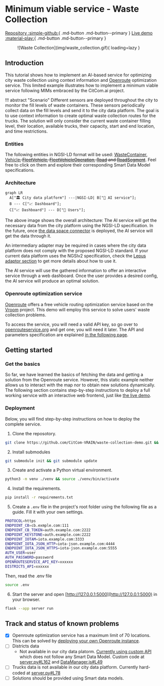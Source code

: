 # Minimum viable service - Waste Collection 
[Repository :simple-github:](https://github.com/CitCom-VRAIN/waste-collection-demo){ .md-button .md-button--primary }
[Live demo :material-play:](#){ .md-button .md-button--primary }

<figure markdown>
  ![Waste Collection](img/waste_collection.gif){ loading=lazy }
</figure>

## Introduction
This tutorial shows how to implement an AI-based service for optimizing city waste collection using context information and [Openroute](https://openrouteservice.org/) optimization service. This limited example illustrates how to implement a minimum viable service following MIMs embraced by the CitCom.ai project.

!!! abstract "Scenario"
    Different sensors are deployed throughout the city to monitor the fill levels of waste containers. These sensors periodically collect data on the fill levels and send it to the city data platform. The goal is to use context information to create optimal waste collection routes for the trucks. The solution will only consider the current waste container filling level, their location, available trucks, their capacity, start and end location, and time restrictions.

### Entities
The following entities in NGSI-LD format will be used: [WasteContainer](https://github.com/smart-data-models/dataModel.WasteManagement/tree/master/WasteContainer), [Vehicle](https://github.com/smart-data-models/dataModel.Transportation/tree/master/VehicleModel)~~, [FleetVehicle](), [FleetVehicleOperation](), [Road]() and [RoadSegment]()~~. Feel free to click on them and explore their corresponding Smart Data Model specifications.

### Architecture
```mermaid
graph LR
  A["🏛️ City data platform"] ---|NGSI-LD| B["🤖 AI service"];
  B --- C["📈 Dashboard"];
  C["📈 Dashboard"] --- D["👥 Users"];
```

The above image shows the overall architecture: The AI service will get the necessary data from the city platform using the NGSI-LD specification. In the future, once [the data space connector](/data_space_connector) is deployed, the AI service will get the data through it. 

An intermediary adapter may be required in cases where the city data platform does not comply with the proposed NGSI-LD standard. If your current data platform uses the NGSIv2 specification, check the [Lepus adaptor section](../adaptors/lepus.md) to get more details about how to use it. 

The AI service will use the gathered information to offer an interactive service through a web dashboard. Once the user provides a desired config, the AI service will produce an optimal solution.

### Openroute optimization service
[Openroute](https://openrouteservice.org/) offers a free vehicle routing optimization service based on the [Vroom](https://github.com/VROOM-Project/vroom) project. This demo will employ this service to solve users' waste collection problems. 

To access the service, you will need a valid API key, so go over to [openrouteservice.org](https://openrouteservice.org) and get one; you will need it later. The API and parameters specification are explained [in the following page](https://github.com/VROOM-Project/vroom/blob/master/docs/API.md).

## Getting started

### Get the basics

So far, we have learned the basics of fetching the data and getting a solution from the Openroute service. However, this static example neither allows us to interact with the map nor to obtain new solutions dynamically. The following section contains step-by-step instructions to deploy a full working service with an interactive web frontend, just like [the live demo]().

### Deployment
Below, you will find step-by-step instructions on how to deploy the complete service.

1. Clone the reposotory.
```bash
git clone https://github.com/CitCom-VRAIN/waste-collection-demo.git && cd waste-collection-demo
```

2. Install submodules
```bash
git submodule init && git submodule update
```

3. Create and activate a Python virtual environment.
```bash
python3 -m venv ./venv && source ./venv/bin/activate
```

4. Install the requirements.
```bash
pip install -r requirements.txt
```

5. Create a `.env` file in the project's root folder using the following file as a guide. Fill it with your own settings.
```bash
PROTOCOL=https
ENDPOINT_CB=cb.exmple.com:111
ENDPOINT_CB_TOKEN=auth.example.com:2222
ENDPOINT_KEYSTONE=auth.example.com:2222
ENDPOINT_IOTAM=iota.example.com:3333
ENDPOINT_IOTA_JSON_HTTP=iota-json.example.com:4444
ENDPOINT_IOTA_JSON_HTTPS=iota-json.example.com:5555
AUTH_USER=user
AUTH_PASSWORD=password
OPENROUTESERVICE_API_KEY=xxxxxx
DISTRICTS_API=xxxxxx

```
Then, read the .env file
```bash
source .env
```  

6. Start the server and open [http://127.0.0.1:5000](http://127.0.0.1:5000) in your browser.
```bash
flask --app server run
```

## Track and status of known problems
- [X] Openroute optimization service has a maximum limit of 70 locations. This can be solved by [deploying your own Openroute instance](https://giscience.github.io/openrouteservice/getting-started).
- [ ] Districts data
    - Not available in our city data platorm. [Currently using custom API](https://valencia.opendatasoft.com/api/explore/v2.1/catalog/datasets/barris-barrios/records?limit=100) which does not follow any Smart Data Model. Custom code at [server.py#L162](https://github.com/CitCom-VRAIN/waste-collection-demo/blob/64e1f25608a321383e1532188c29a79a71bdcfab/server.py#L162) and [DataManager.js#L49](https://github.com/CitCom-VRAIN/waste-collection-demo/blob/64e1f25608a321383e1532188c29a79a71bdcfab/static/modules/DataManager.js#L49)
- [ ] Trucks data is not available in our city data platform. Currently hard-coded at [server.py#L78](https://github.com/CitCom-VRAIN/waste-collection-demo/blob/64e1f25608a321383e1532188c29a79a71bdcfab/server.py#L78)
- [ ] Solutions should be provided using Smart data models.